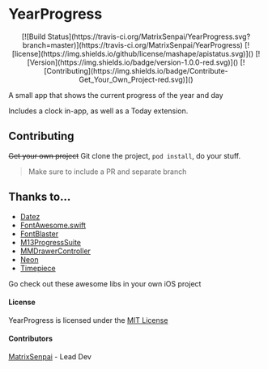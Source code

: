 # YearProgress
<p align="center">
  [![Build Status](https://travis-ci.org/MatrixSenpai/YearProgress.svg?branch=master)](https://travis-ci.org/MatrixSenpai/YearProgress)
  [![license](https://img.shields.io/github/license/mashape/apistatus.svg)]()
  [![Version](https://img.shields.io/badge/version-1.0.0-red.svg)]()
  [![Contributing](https://img.shields.io/badge/Contribute-Get_Your_Own_Project-red.svg)]()
</p>
A small app that shows the current progress of the year and day

Includes a clock in-app, as well as a Today extension.

## Contributing
~~Get your own project~~ Git clone the project, `pod install`, do your stuff.
> Make sure to include a PR and separate branch

## Thanks to...
- [Datez](https://github.com/SwiftKitz/Datez)
- [FontAwesome.swift](https://github.com/thii/FontAwesome.swift)
- [FontBlaster](https://github.com/ArtSabintsev/FontBlaster)
- [M13ProgressSuite](https://github.com/Marxon13/M13ProgressSuite)
- [MMDrawerController](https://github.com/mutualmobile/MMDrawerController)
- [Neon](https://github.com/mamaral/Neon)
- [Timepiece](https://github.com/naoty/Timepiece)

Go check out these awesome libs in your own iOS project

#### License
YearProgress is licensed under the [MIT License](https://github.com/naoty/Timepiece/blob/master/LICENSE)
#### Contributors
[MatrixSenpai](https://github.com/matrixsenpai) - Lead Dev
